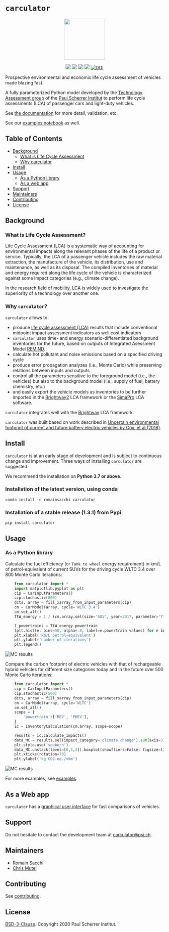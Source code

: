 # ``carculator``

<p align="center">
  <img style="height:130px;" src="https://github.com/romainsacchi/coarse/raw/master/docs/mediumsmall.png">
</p>

<p align="center">
  <a href="https://badge.fury.io/py/carculator" target="_blank"><img src="https://badge.fury.io/py/carculator.svg"></a>
  <a href="https://github.com/romainsacchi/carculator" target="_blank"><img src="https://github.com/romainsacchi/carculator/actions/workflows/main.yml/badge.svg?branch=master"></a>
  <a href="https://coveralls.io/github/romainsacchi/carculator" target="_blank"><img src="https://coveralls.io/repos/github/romainsacchi/carculator/badge.svg"></a>
  <a href="https://carculator.readthedocs.io/en/latest/" target="_blank"><img src="https://readthedocs.org/projects/carculator/badge/?version=latest"></a>
  <a href="https://doi.org/10.5281/zenodo.3778259"><img src="https://zenodo.org/badge/DOI/10.5281/zenodo.3778259.svg" alt="DOI"></a>
</p>

Prospective environmental and economic life cycle assessment of vehicles made blazing fast.

A fully parameterized Python model developed by the [Technology Assessment group](https://www.psi.ch/en/ta) of the
[Paul Scherrer Institut](https://www.psi.ch/en) to perform life cycle assessments (LCA) of passenger cars and light-duty vehicles.

See [the documentation](https://carculator.readthedocs.io/en/latest/index.html) for more detail, validation, etc.

See our [examples notebook](https://github.com/romainsacchi/carculator/blob/master/examples/Examples.ipynb) as well.

## Table of Contents

- [Background](#background)
  - [What is Life Cycle Assessment](#what-is-life-cycle-assessment)
  - [Why carculator](#why-carculator)
- [Install](#install)
- [Usage](#usage)
  - [As a Python library](#as-a-python-library)
  - [As a web app](#as-a-web-app)
- [Support](#support)
- [Maintainers](#maintainers)
- [Contributing](#contributing)
- [License](#license)

## Background

### What is Life Cycle Assessment?

Life Cycle Assessment (LCA) is a systematic way of accounting for environmental impacts along the relevant phases of the life of a product or service.
Typically, the LCA of a passenger vehicle includes the raw material extraction, the manufacture of the vehicle, its distribution, use and maintenance, as well as its disposal.
The compiled inventories of material and energy required along the life cycle of the vehicle is characterized against some impact categories (e.g., climate change).

In the research field of mobility, LCA is widely used to investigate the superiority of a technology over another one.

### Why ``carculator``?

``carculator`` allows to:
* produce [life cycle assessment (LCA)](https://en.wikipedia.org/wiki/Life-cycle_assessment) results that include conventional midpoint impact assessment indicators as well cost indicators
*  ``carculator`` uses time- and energy scenario-differentiated background inventories for the future, based on outputs of Integrated Asessment Model [REMIND](https://www.pik-potsdam.de/research/transformation-pathways/models/remind/remind). 
* calculate hot pollutant and noise emissions based on a specified driving cycle
* produce error propagation analyzes (i.e., Monte Carlo) while preserving relations between inputs and outputs
* control all the parameters sensitive to the foreground model (i.e., the vehicles) but also to the background model
(i.e., supply of fuel, battery chemistry, etc.)
* and easily export the vehicle models as inventories to be further imported in the [Brightway2](https://brightwaylca.org/) LCA framework
  or the [SimaPro](https://www.simapro.com/) LCA software.

``carculator`` integrates well with the [Brightway](https://brightwaylca.org/) LCA framework.

``carculator`` was built based on work described in [Uncertain environmental footprint of current and future battery electric vehicles by Cox, et al (2018)](https://pubs.acs.org/doi/abs/10.1021/acs.est.8b00261).

## Install

``carculator`` is at an early stage of development and is subject to continuous change and improvement.
Three ways of installing ``carculator`` are suggested.

We recommend the installation on **Python 3.7 or above**.

### Installation of the latest version, using conda

    conda install -c romainsacchi carculator

### Installation of a stable release (1.3.1) from Pypi

    pip install carculator

## Usage

### As a Python library

Calculate the fuel efficiency (or ``Tank to wheel`` energy requirement) in km/L of petrol-equivalent of current SUVs for the driving cycle WLTC 3.4
over 800 Monte Carlo iterations:

```python
    from carculator import *
    import matplotlib.pyplot as plt
    cip = CarInputParameters()
    cip.stochastic(800)
    dcts, array = fill_xarray_from_input_parameters(cip)
    cm = CarModel(array, cycle='WLTC 3.4')
    cm.set_all()
    TtW_energy = 1 / (cm.array.sel(size='SUV', year=2017, parameter='TtW energy') / 42000) # assuming 42 MJ/L petrol

    l_powertrains = TtW_energy.powertrain
    [plt.hist(e, bins=50, alpha=.8, label=e.powertrain.values) for e in TtW_energy]
    plt.xlabel('km/L petrol-equivalent')
    plt.ylabel('number of iterations')
    plt.legend()
```

![MC results](https://github.com/romainsacchi/coarse/raw/master/docs/stochastic_example_ttw.png)

Compare the carbon footprint of electric vehicles with that of rechargeable hybrid vehicles for different size categories today and in the future
over 500 Monte Carlo iterations:
```python
    from carculator import *
    cip = CarInputParameters()
    cip.stochastic(500)
    dcts, array = fill_xarray_from_input_parameters(cip)
    cm = CarModel(array, cycle='WLTC')
    cm.set_all()
    scope = {
        'powertrain':['BEV', 'PHEV'],
    }
    ic = InventoryCalculation(cm.array, scope=scope)

    results = ic.calculate_impacts()
    data_MC = results.sel(impact_category='climate change').sum(axis=3).to_dataframe('climate change')
    plt.style.use('seaborn')
    data_MC.unstack(level=[0,1,2]).boxplot(showfliers=False, figsize=(20,5))
    plt.xticks(rotation=70)
    plt.ylabel('kg CO2-eq./vkm')
```

![MC results](https://github.com/romainsacchi/coarse/raw/master/docs/example_stochastic_BEV_PHEV.png)

For more examples, see [examples](https://github.com/romainsacchi/carculator/blob/master/examples/Examples.ipynb).

## As a Web app

``carculator`` has a [graphical user interface](https://carculator.psi.ch) for fast comparisons of vehicles.

## Support

Do not hesitate to contact the development team at [carculator@psi.ch](mailto:carculator@psi.ch).

## Maintainers

* [Romain Sacchi](https://github.com/romainsacchi)
* [Chris Mutel](https://github.com/cmutel/)

## Contributing

See [contributing](https://github.com/romainsacchi/carculator/blob/master/CONTRIBUTING.md).

## License

[BSD-3-Clause](https://github.com/romainsacchi/carculator/blob/master/LICENSE). Copyright 2020 Paul Scherrer Institut.
